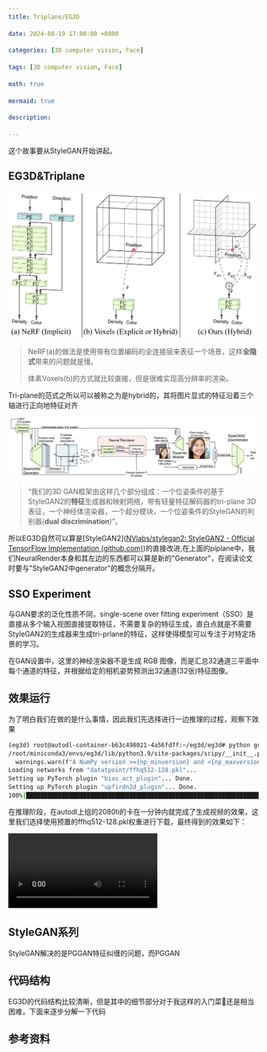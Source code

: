 ```yaml
---
title: Triplane/EG3D

date: 2024-08-19 17:00:00 +0800

categories: [3D computer vision, Face]

tags: [3D computer vision, Face]

math: true

mermaid: true

description: 

---
```


这个故事要从StyleGAN开始讲起。



## EG3D&Triplane



<img src="../imgs/3dv/3dv7/image-2.png" alt="image-20240828200647041" style="zoom: 50%;" />

> NeRF(a)的做法是使用带有位置编码的全连接层来表征一个场景，这样**全隐式**带来的问题就是慢。
>
> 体素Voxels(b)的方式就比较直接，但是很难实现高分辨率的渲染。

Tri-plane的范式之所以可以被称之为是hybrid的，其将图片显式的特征沿着三个轴进行正向地特征对齐

<img src="../imgs/3dv/3dv7/image-1.png" alt="image-20240828181609922"  />

> “我们的3D GAN框架由这样几个部分组成：一个位姿条件的基于StyleGAN2的**特征**生成器和映射网络，带有轻量特征解码器的tri-plane 3D表征，一个神经体渲染器，一个超分模块，一个位姿条件的StyleGAN的判别器(**dual discrimination**)”。

所以EG3D自然可以算是[StyleGAN2]([NVlabs/stylegan2: StyleGAN2 - Official TensorFlow Implementation (github.com)](https://github.com/NVlabs/stylegan2))的直接改进,在上面的piplane中，我们NeuralRender本身和其左边的东西都可以算是新的"Generator"，在阅读论文时要与"StyleGAN2中generator"的概念分隔开。

## SSO Experiment

与GAN要求的泛化性质不同，single-scene over fitting experiment（SSO）是直接从多个输入视图直接提取特征，不需要复杂的特征生成，直白点就是不需要StyleGAN2的生成器来生成tri-prlane的特征，这样使得模型可以专注于对特定场景的学习。       

在GAN设置中，这里的神经渲染器不是生成 RGB 图像，而是汇总32通道三平面中每个通道的特征，并根据给定的相机姿势预测出32通道(32张)特征图像。                                                                                                                                                                                                             

## 效果运行

为了明白我们在做的是什么事情，因此我们先选择进行一边推理的过程，观察下效果

```bash
(eg3d) root@autodl-container-b63c498021-4a56fd7f:~/eg3d/eg3d# python gen_videos.py --outdir=out --trunc=0.7 --seeds=0-3 --grid=2x2 --network datatpoint/ffhq512-128.pkl
/root/miniconda3/envs/eg3d/lib/python3.9/site-packages/scipy/__init__.py:146: UserWarning: A NumPy version >=1.16.5 and <1.23.0 is required for this version of SciPy (detected version 1.24.3
  warnings.warn(f"A NumPy version >={np_minversion} and <{np_maxversion}"
Loading networks from "datatpoint/ffhq512-128.pkl"...
Setting up PyTorch plugin "bias_act_plugin"... Done.
Setting up PyTorch plugin "upfirdn2d_plugin"... Done.
100%|█████████████████████████████████████████████████████████████████████████████████████████| 120/120 [00:41<00:00,  2.87it/s]
```

在推理阶段，在autodl上组的2080ti的卡在一分钟内就完成了生成视频的效果，这里我们选择使用预置的ffhq512-128.pkl权重进行下载，最终得到的效果如下：

<video src="/Users/apple/Downloads/interpolation.mp4"></video>

## StyleGAN系列

StyleGAN解决的是PGGAN特征纠缠的问题，而PGGAN

## 代码结构

EG3D的代码结构比较清晰，但是其中的细节部分对于我这样的入门菜🐔还是相当困难，下面来逐步分解一下代码







## 参考资料

> 
>

